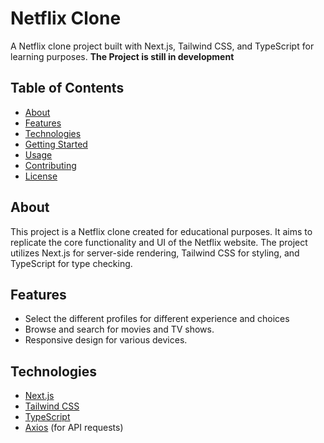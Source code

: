 # Netflix Clone

A Netflix clone project built with Next.js, Tailwind CSS, and TypeScript for learning purposes. **The Project is still in development**

## Table of Contents

- [About](#about)
- [Features](#features)
- [Technologies](#technologies)
- [Getting Started](#getting-started)
- [Usage](#usage)
- [Contributing](#contributing)
- [License](#license)

## About

This project is a Netflix clone created for educational purposes. It aims to replicate the core functionality and UI of the Netflix website. The project utilizes Next.js for server-side rendering, Tailwind CSS for styling, and TypeScript for type checking.

## Features

- Select the different profiles for different experience and choices
- Browse and search for movies and TV shows.
- Responsive design for various devices.

## Technologies

- [Next.js](https://nextjs.org/)
- [Tailwind CSS](https://tailwindcss.com/)
- [TypeScript](https://www.typescriptlang.org/)
- [Axios](https://axios-http.com/) (for API requests)
